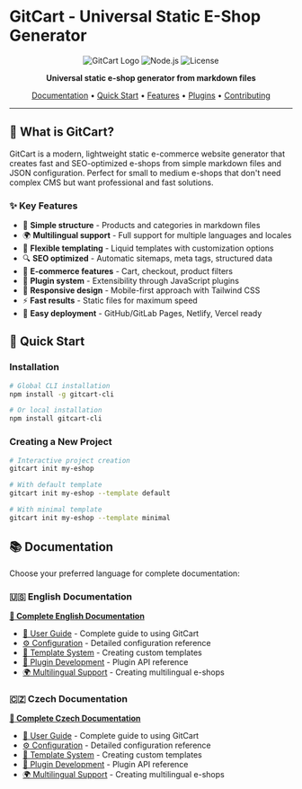 # GitCart - Universal Static E-Shop Generator

<div align="center">

![GitCart Logo](https://img.shields.io/badge/GitCart-v0.1.0-blue?style=for-the-badge)
![Node.js](https://img.shields.io/badge/Node.js-18+-green?style=for-the-badge)
![License](https://img.shields.io/badge/License-MIT-yellow?style=for-the-badge)

**Universal static e-shop generator from markdown files**

[Documentation](#documentation) • [Quick Start](#quick-start) • [Features](#features) • [Plugins](#plugins) • [Contributing](#contributing)

</div>

---

## 🎯 What is GitCart?

GitCart is a modern, lightweight static e-commerce website generator that creates fast and SEO-optimized e-shops from simple markdown files and JSON configuration. Perfect for small to medium e-shops that don't need complex CMS but want professional and fast solutions.

### ✨ Key Features

- 📁 **Simple structure** - Products and categories in markdown files
- 🌍 **Multilingual support** - Full support for multiple languages and locales
- 🎨 **Flexible templating** - Liquid templates with customization options
- 🔍 **SEO optimized** - Automatic sitemaps, meta tags, structured data
- 🛒 **E-commerce features** - Cart, checkout, product filters
- 🔌 **Plugin system** - Extensibility through JavaScript plugins
- 📱 **Responsive design** - Mobile-first approach with Tailwind CSS
- ⚡ **Fast results** - Static files for maximum speed
- 🚀 **Easy deployment** - GitHub/GitLab Pages, Netlify, Vercel ready

## 🚀 Quick Start

### Installation

```bash
# Global CLI installation
npm install -g gitcart-cli

# Or local installation
npm install gitcart-cli
```

### Creating a New Project

```bash
# Interactive project creation
gitcart init my-eshop

# With default template
gitcart init my-eshop --template default

# With minimal template
gitcart init my-eshop --template minimal
```

## 📚 Documentation

Choose your preferred language for complete documentation:

### 🇺🇸 English Documentation
**[📖 Complete English Documentation](docs/en-us/README.md)**

- [📖 User Guide](docs/en-us/user-guide.md) - Complete guide to using GitCart
- [⚙️ Configuration](docs/en-us/configuration.md) - Detailed configuration reference
- [🎨 Template System](docs/en-us/templates.md) - Creating custom templates
- [🔌 Plugin Development](docs/en-us/plugin-api.md) - Plugin API reference
- [🌍 Multilingual Support](docs/en-us/multilingual.md) - Creating multilingual e-shops

### 🇨🇿 Czech Documentation
**[📖 Complete Czech Documentation](docs/cs-cz/README.md)**

- [📖 User Guide](docs/cs-cz/user-guide.md) - Complete guide to using GitCart
- [⚙️ Configuration](docs/cs-cz/configuration.md) - Detailed configuration reference
- [🎨 Template System](docs/cs-cz/templates.md) - Creating custom templates
- [🔌 Plugin Development](docs/cs-cz/plugin-api.md) - Plugin API reference
- [🌍 Multilingual Support](docs/cs-cz/multilingual.md) - Creating multilingual e-shops
